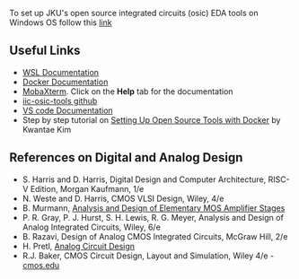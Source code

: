 To set up JKU's open source integrated circuits (osic) EDA tools on Windows OS follow this [link](./tutorial.md)

## Useful Links
- [WSL Documentation](https://learn.microsoft.com/en-us/windows/wsl/)
- [Docker Documentation](https://docs.docker.com/)
- [MobaXterm](https://mobaxterm.mobatek.net/). Click on the **Help** tab for the documentation 
- [iic-osic-tools github](https://github.com/iic-jku/IIC-OSIC-TOOLS)
- [VS code Documentation](https://code.visualstudio.com/docs)
- Step by step tutorial on [Setting Up Open Source Tools with Docker](https://kwantaekim.github.io/2024/05/25/OSE-Docker/) by Kwantae Kim
  
## References on Digital and Analog Design
- S. Harris and D. Harris, Digital Design and Computer Architecture, RISC-V Edition, Morgan Kaufmann, 1/e
- N. Weste and D. Harris, CMOS VLSI Design, Wiley, 4/e
- B. Murmann, [Analysis and Design of Elementary MOS Amplifier Stages](https://github.com/bmurmann/Book-on-MOS-stages)
- P. R. Gray, P. J. Hurst, S. H. Lewis, R. G. Meyer, Analysis and Design of Analog Integrated Circuits, Wiley, 6/e 
- B. Razavi, Design of Analog CMOS Integrated Circuits, McGraw Hill, 2/e
- H. Pretl, [Analog Circuit Design](https://iic-jku.github.io/analog-circuit-design/)
- R.J. Baker, CMOS Circuit Design, Layout and Simulation, Wiley 4/e - [cmos.edu](https://cmosedu.com/)

